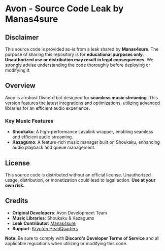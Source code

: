 # Avon - Source Code Leak by Manas4sure

## Disclaimer
This source code is provided as-is from a leak shared by **Manas4sure**. The purpose of sharing this repository is for **educational purposes only**. **Unauthorized use or distribution may result in legal consequences**. We strongly advise understanding the code thoroughly before deploying or modifying it.

## Overview
Avon is a robust Discord bot designed for **seamless music streaming**. This version features the latest integrations and optimizations, utilizing advanced libraries for an efficient audio experience.

### Key Music Features
- **Shoukaku**: A high-performance Lavalink wrapper, enabling seamless and efficient audio streaming.
- **Kazagumo**: A feature-rich music manager built on Shoukaku, enhancing audio playback and queue management.

## License
This source code is distributed without an official license. Unauthorized usage, distribution, or monetization could lead to legal action. **Use at your own risk.**

## Credits
- **Original Developers**: Avon Development Team
- **Music Libraries**: Shoukaku & Kazagumo
- **Leak Contributor**: [Manas4sure](https://discord.gg/cQzRVAqTZ2)
- **Support**: [Krypton HeadQuarters](https://discord.gg/kryptonbot)

**Note**: Be sure to comply with **Discord's Developer Terms of Service** and all applicable regulations when utilizing or modifying this code.
